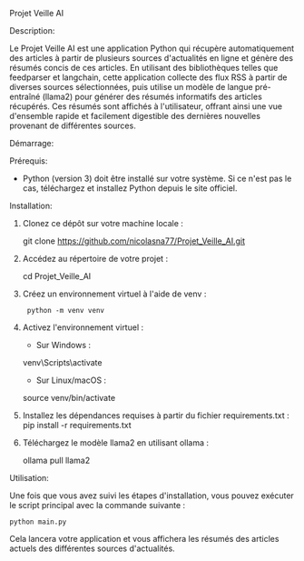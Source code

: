 Projet Veille AI

Description:

Le Projet Veille AI est une application Python qui récupère automatiquement des articles à partir de plusieurs sources d'actualités en ligne et génère des résumés concis de ces articles. En utilisant des bibliothèques telles que feedparser et langchain, cette application collecte des flux RSS à partir de diverses sources sélectionnées, puis utilise un modèle de langue pré-entraîné (llama2) pour générer des résumés informatifs des articles récupérés. Ces résumés sont affichés à l'utilisateur, offrant ainsi une vue d'ensemble rapide et facilement digestible des dernières nouvelles provenant de différentes sources.

Démarrage:

Prérequis:
- Python (version 3) doit être installé sur votre système. 
  Si ce n'est pas le cas, téléchargez et installez Python depuis le site officiel.


Installation:

1. Clonez ce dépôt sur votre machine locale :
    
	git clone https://github.com/nicolasna77/Projet_Veille_AI.git

2. Accédez au répertoire de votre projet :
   
	cd Projet_Veille_AI

3. Créez un environnement virtuel à l'aide de venv :

    	python -m venv venv

4. Activez l'environnement virtuel :
    - Sur Windows :
        
	venv\Scripts\activate

    - Sur Linux/macOS :
       
	 source venv/bin/activate

5. Installez les dépendances requises à partir du fichier requirements.txt :
    pip install -r requirements.txt

6. Téléchargez le modèle llama2 en utilisant ollama :
    
	ollama pull llama2

Utilisation:

Une fois que vous avez suivi les étapes d'installation, vous pouvez exécuter le script principal avec la commande suivante :

    python main.py

Cela lancera votre application et vous affichera les résumés des articles actuels des différentes sources d'actualités.
